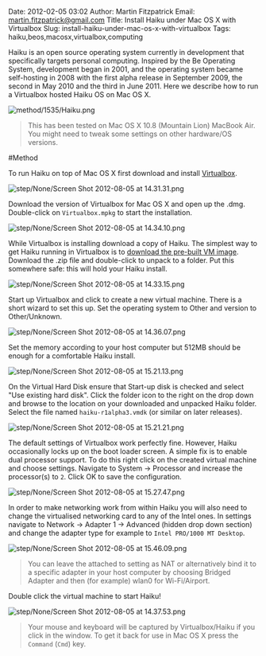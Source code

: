 Date: 2012-02-05 03:02
Author: Martin Fitzpatrick
Email: martin.fitzpatrick@gmail.com
Title: Install Haiku under Mac OS X with Virtualbox
Slug: install-haiku-under-mac-os-x-with-virtualbox
Tags: haiku,beos,macosx,virtualbox,computing

Haiku is an open source operating system currently in development that specifically targets personal computing. Inspired by the Be Operating System, development began in 2001, and the operating system became self-hosting in 2008 with the first alpha release in September 2009, the second in May 2010 and the third in June 2011. Here we describe how to run a Virtualbox hosted Haiku OS on Mac OS X.


![method/1535/Haiku.png](/images/method/1535/Haiku.png)



>This has been tested on Mac OS X 10.8 (Mountain Lion) MacBook Air. You might need to tweak some settings on other hardware/OS versions. 




#Method

To run Haiku on top of Mac OS X first download and install [Virtualbox](https://www.virtualbox.org/wiki/Downloads).

![step/None/Screen Shot 2012-08-05 at 14.31.31.png](/images/step/None/Screen%20Shot%202012-08-05%20at%2014.31.31.png)



Download the version of Virtualbox for Mac OS X and open up the .dmg. Double-click on `Virtualbox.mpkg` to start the installation.

![step/None/Screen Shot 2012-08-05 at 14.34.10.png](/images/step/None/Screen%20Shot%202012-08-05%20at%2014.34.10.png)



While Virtualbox is installing download a copy of Haiku. The simplest way to get Haiku running in Virtualbox is to [download the pre-built VM image](https://www.haiku-os.org/get-haiku). Download the .zip file and double-click to unpack to a folder. Put this somewhere safe: this will hold your Haiku install.

![step/None/Screen Shot 2012-08-05 at 14.33.15.png](/images/step/None/Screen%20Shot%202012-08-05%20at%2014.33.15.png)



Start up Virtualbox and click to create a new virtual machine. There is a short wizard to set this up. Set the operating system to Other and version to Other/Unknown.

![step/None/Screen Shot 2012-08-05 at 14.36.07.png](/images/step/None/Screen%20Shot%202012-08-05%20at%2014.36.07.png)



Set the memory according to your host computer but 512MB should be enough for a comfortable Haiku install.

![step/None/Screen Shot 2012-08-05 at 15.21.13.png](/images/step/None/Screen%20Shot%202012-08-05%20at%2015.21.13.png)



On the Virtual Hard Disk ensure that Start-up disk is checked and select "Use existing hard disk". Click the folder icon to the right on the drop down and browse to the location on your downloaded and unpacked Haiku folder.  Select the file named `haiku-r1alpha3.vmdk` (or similar on later releases).

![step/None/Screen Shot 2012-08-05 at 15.21.21.png](/images/step/None/Screen%20Shot%202012-08-05%20at%2015.21.21.png)



The default settings of Virtualbox work perfectly fine. However, Haiku occasionally locks up on the boot loader screen. A simple fix is to enable dual processor support. To do this right click on the created virtual machine and choose settings. Navigate to System -> Processor and increase the processor(s) to `2`. Click OK to save the configuration.

![step/None/Screen Shot 2012-08-05 at 15.27.47.png](/images/step/None/Screen%20Shot%202012-08-05%20at%2015.27.47.png)



In order to make networking work from within Haiku you will also need to change the virtualised networking card to any of the Intel ones. In settings navigate to Network -> Adapter 1 -> Advanced (hidden drop down section) and change the adapter type for example to `Intel PRO/1000 MT Desktop`. 


![step/None/Screen Shot 2012-08-05 at 15.46.09.png](/images/step/None/Screen%20Shot%202012-08-05%20at%2015.46.09.png)


>You can leave the attached to setting as NAT or alternatively bind it to a specific adapter in your host computer by choosing Bridged Adapter and then (for example) wlan0 for Wi-Fi/Airport.


Double click the virtual machine to start Haiku!

![step/None/Screen Shot 2012-08-05 at 14.37.53.png](/images/step/None/Screen%20Shot%202012-08-05%20at%2014.37.53.png)


>Your mouse and keyboard will be captured by Virtualbox/Haiku if you click in the window. To get it back for use in Mac OS X press the `Command` (`Cmd`) key.






